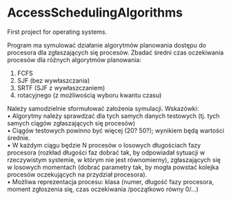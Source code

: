 # AccessSchedulingAlgorithms
First project for operating systems.

Program ma symulować działanie algorytmów planowania dostępu do procesora dla zgłaszających się procesów. Zbadać
średni czas oczekiwania procesów dla różnych algorytmów planowania:
1. FCFS
2. SJF (bez wywłaszczania)
3. SRTF (SJF z wywłaszczaniem)
4. rotacyjnego (z możliwością wyboru kwantu czasu)

Należy samodzielnie sformułować założenia symulacji.
Wskazówki:  
• Algorytmy należy sprawdzać dla tych samych danych testowych (tj. tych samych ciągów zgłaszających się procesów)  
• Ciągów testowych powinno być więcej (20? 50?); wynikiem będą wartości średnie.  
• W każdym ciągu będzie N procesów o losowych długościach fazy procesora (rozkład długości faz dobrać tak, by odpowiadał
sytuacji w rzeczywistym systemie, w którym nie jest równomierny), zgłaszających się w losowych momentach (dobrać
parametry tak, by mogła powstać kolejka procesów oczekujących na przydział procesora).  
• Możliwa reprezentacja procesu: klasa (numer, długość fazy procesora, moment zgłoszenia się, czas oczekiwania
/początkowo równy 0/...) 
